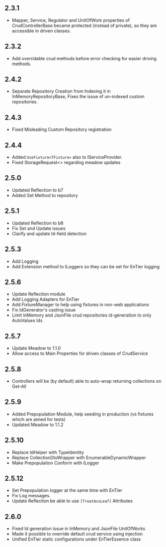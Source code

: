 
2.3.1
-----


 * Mapper, Service, Regulator  and UnitOfWork properties of 
 CrudControllerBase became protected (instead of private),
  so they are accessible in driven classes.
  
  
 2.3.2
 -----
 
  * Add overridable crud methods before error checking for easier driving methods.
    
  2.4.2
  -----
  
  * Separate Repository Creation from Indexing it in InMemoryRepositoryBase, 
    Fixes the issue of un-indexed custom repositories. 
    
    
  2.4.3
  ------
   
   * Fixed Misleading Custom Repository registration
    
  2.4.4
  -----
  
   * Added ```UseFixture<TFixture>``` also to IServiceProvider.
   * Fixed StorageRequest<> regarding meadow updates
    
  2.5.0
  -----
  
   * Updated Reflection to b7
   * Added Set Method to repository
   
   2.5.1
   -----
   * Updated Reflection to b8
   * Fix Set and Update issues
   * Clarify and update Id-field detection
   
  2.5.3
  -----
   * Add Logging
   * Add Extension method to ILoggers so they can be set for EnTier logging 

  2.5.6
  ------
  
   * Update Reflection module
   * Add Logging Adapters for EnTier
   * Add FixtureManager to help using fixtures in non-web applications
   * Fix IdGenerator's casting issue
   * Limit InMemory and JsonFile crud repositories id-generation to only AutoValues Ids
   
   
 2.5.7
 ------
   * Update Meadow to 1.1.0
   * Allow access to Main Properties for driven classes of CrudService    
   
   
 2.5.8
 -----
   * Controllers will be (by default) able to auto-wrap returning collections on Get-All
   
 2.5.9
 -----
   * Added Prepopulation Module, help seeding in production (vs fixtures which are aimed for tests)
   * Updated Meadow to 1.1.2
 
2.5.10
-----
  * Replace IdHelper with TypeIdentity
  * Replace CollectionDtoWrapper with EnumerableDynamicWrapper
  * Make Prepopulation Conform with ILogger
  
2.5.12
------
  * Set Prepopulation logger at the same time with EnTier
  * Fix Log messages.
  * Update Reflection be able to use ```[TreatAssLeaf]``` Attributes

2.6.0
-----
  * Fixed Id generation issue in InMemory and JsonFile UnitOfWorks
  * Made it possible to override default crud service using injection
  * Unified EnTier static configurations under EnTierEssence class